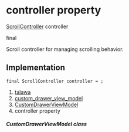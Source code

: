 
<div>

# controller property

</div>


[ScrollController](https://api.flutter.dev/flutter/widgets/ScrollController-class.html)
controller


final




Scroll controller for managing scrolling behavior.



## Implementation

``` language-dart
final ScrollController controller = ;
```







1.  [talawa](../../index.html)
2.  [custom_drawer_view_model](../../view_model_widgets_view_models_custom_drawer_view_model/)
3.  [CustomDrawerViewModel](../../view_model_widgets_view_models_custom_drawer_view_model/CustomDrawerViewModel-class.html)
4.  controller property

##### CustomDrawerViewModel class







